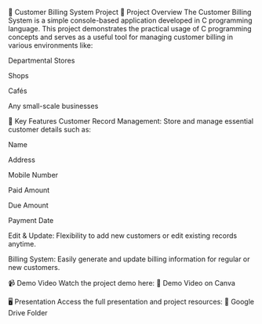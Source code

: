 💼 Customer Billing System Project
📄 Project Overview
The Customer Billing System is a simple console-based application developed in C programming language. This project demonstrates the practical usage of C programming concepts and serves as a useful tool for managing customer billing in various environments like:

Departmental Stores

Shops

Cafés

Any small-scale businesses

🎯 Key Features
Customer Record Management:
Store and manage essential customer details such as:

Name

Address

Mobile Number

Paid Amount

Due Amount

Payment Date

Edit & Update:
Flexibility to add new customers or edit existing records anytime.

Billing System:
Easily generate and update billing information for regular or new customers.

📹 Demo Video
Watch the project demo here:
🔗 Demo Video on Canva

🖥️ Presentation
Access the full presentation and project resources:
📁 Google Drive Folder

